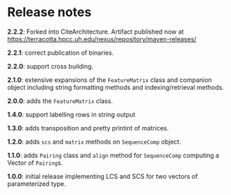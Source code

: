# Release notes

**2.2.2**: Forked into CiteArchitecture. Artifact published now at https://terracotta.hpcc.uh.edu/nexus/repository/maven-releases/

**2.2.1**: correct publication of binaries.

**2.2.0**: support cross building.

**2.1.0**: extensive expansions of the `FeatureMatrix` class and companion object including string formatting methods and indexing/retrieval methods.

**2.0.0**: adds the `FeatureMatrix` class.

**1.4.0**: support labelling rows in string output

**1.3.0**: adds transposition and pretty printint of matrices.

**1.2.0**: adds `scs` and `matrix` methods on `SequenceComp` object.

**1.1.0**: adds `Pairing` class and `align` method for `SequenceComp` computing a Vector of `Pairing`s.

**1.0.0**: initial release implementing LCS and SCS for two vectors of parameterized type.
